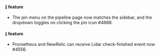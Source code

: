 #### <sub><sup><a name="4688" href="#4688">:link:</a></sup></sub> feature

* The pin menu on the pipeline page now matches the sidebar, and the dropdown toggles on clicking the pin icon #4688.

#### <sub><sup><a name="4556" href="#4556">:link:</a></sup></sub> feature

* Prometheus and NewRelic can receive Lidar check-finished event now #4556.